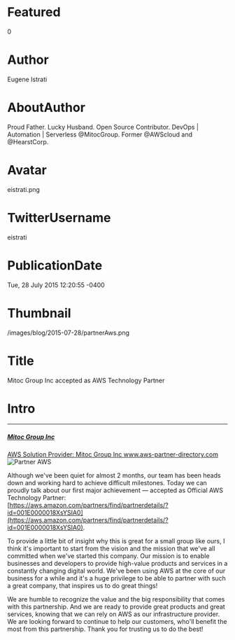 # Featured
0

# Author
Eugene Istrati

# AboutAuthor
Proud Father. Lucky Husband. Open Source Contributor. DevOps | Automation | Serverless @MitocGroup. Former @AWScloud and @HearstCorp.

# Avatar
eistrati.png

# TwitterUsername
eistrati

# PublicationDate
Tue, 28 July 2015 12:20:55 -0400

# Thumbnail
/images/blog/2015-07-28/partnerAws.png

# Title
Mitoc Group Inc accepted as AWS Technology Partner

# Intro

---


<div class="external-article">
  <a href="https://aws.amazon.com/partners/find/partnerdetails/?id=001E0000018XsYSIA0&n=Mitoc%20Group">
    <h5>Mitoc Group Inc</h5>
    <span>AWS Solution Provider: Mitoc Group Inc</span>
    <span>www.aws-partner-directory.com</span>
  </a>
</div>

<div class="img-post-left">
    <img src="/images/blog/2015-07-28/partnerAws.png" alt="Partner AWS" />
</div>

Although we've been quiet for almost 2 months, our team has been heads down and working hard to achieve difficult milestones. Today we can proudly talk about our first major achievement — accepted as Official AWS Technology Partner: [https://aws.amazon.com/partners/find/partnerdetails/?id=001E0000018XsYSIA0](https://aws.amazon.com/partners/find/partnerdetails/?id=001E0000018XsYSIA0).

To provide a little bit of insight why this is great for a small group like ours, I think it's important to start from the vision and the mission that we've all committed when we've started this company. Our mission is to enable businesses and developers to provide high-value products and services in a constantly changing digital world. We've been using AWS at the core of our business for a while and it's a huge privilege to be able to partner with such a great company, that inspires us to do great things!

We are humble to recognize the value and the big responsibility that comes with this partnership. And we are ready to provide great products and great services, knowing that we can rely on AWS as our infrastructure provider. We are looking forward to continue to help our customers, who'll benefit the most from this partnership. Thank you for trusting us to do the best!
